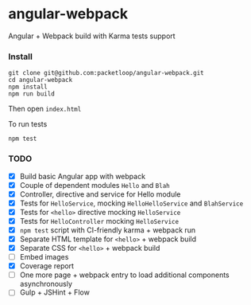 # angular-webpack

Angular + Webpack build with Karma tests support

### Install

```
git clone git@github.com:packetloop/angular-webpack.git
cd angular-webpack
npm install
npm run build
```

Then open `index.html`

To run tests
```
npm test
```

### TODO

- [x] Build basic Angular app with webpack
- [x] Couple of dependent modules `Hello` and `Blah`
- [x] Controller, directive and service for Hello module
- [x] Tests for `HelloService`, mocking `HelloHelloService` and `BlahService`
- [x] Tests for `<hello>` directive mocking `HelloService`
- [x] Tests for `HelloController` mocking `HelloService`
- [x] `npm test` script with CI-friendly karma + webpack run
- [x] Separate HTML template for `<hello>` + webpack build
- [x] Separate CSS for `<hello>` + webpack build
- [ ] Embed images
- [x] Coverage report
- [ ] One more page + webpack entry to load additional components asynchronously
- [ ] Gulp + JSHint + Flow
